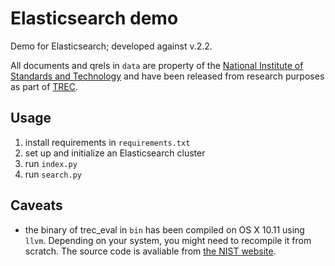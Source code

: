 # Elasticsearch demo

Demo for Elasticsearch; developed against v.2.2.

All documents and qrels in `data` are property of the [National Institute of Standards and Technology](http://www.nist.gov) and have been released from research purposes as part of [TREC](http://trec.nist.gov).

## Usage

1. install requirements in `requirements.txt`
2. set up and initialize an Elasticsearch cluster
3. run `index.py`
4. run `search.py`

## Caveats

- the binary of trec_eval in `bin` has been compiled on OS X 10.11 using `llvm`. Depending on your system, you might need to recompile it from scratch. The source code is avaliable from [the NIST website](http://trec.nist.gov/trec_eval/trec_eval_latest.tar.gz). 

